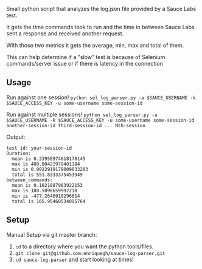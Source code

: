 Small python script that analyzes the log.json file provided by a Sauce Labs test.

It gets the time commands took to run and the time in between Sauce Labs sent a response and received another request.

With those two metrics it gets the average, min, max and total of them.

This can help determine if a "slow" test is because of Selenium commands/server issue or if there is latency in the connection

## Usage
Run against one session!
`python sel_log_parser.py -a $SAUCE_USERNAME -k $SAUCE_ACCESS_KEY -u some-username some-session-id`

Run against multiple sessions!
`python sel_log_parser.py -a $SAUCE_USERNAME -k $SAUCE_ACCESS_KEY -u some-username some-session-id another-session-id third-session-id ... Nth-session`

Output:

```
test id: your-session-id
Duration:
  mean is 0.33958974618178145
  max is 480.00422978401184
  min is 0.0022919178009033203
  total is 551.8333375453949
between_commands:
  mean is 0.1021887963922153
  max is 180.5098659992218
  min is -477.2646918296814
  total is 165.95460534095764
```

## Setup
Manual Setup via git master branch:
1. `cd` to a directory where you want the python tools/files.
1. `git clone git@github.com:enriquegh/sauce-log-parser.git`
1. `cd sauce-log-parser` and start looking at times!

